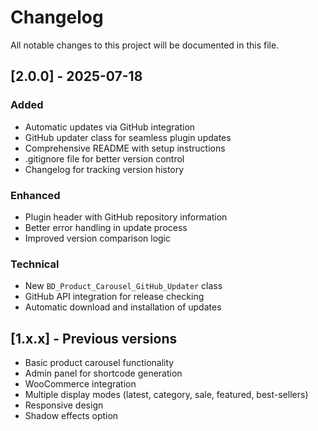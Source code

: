 # Changelog

All notable changes to this project will be documented in this file.

## [2.0.0] - 2025-07-18

### Added
- Automatic updates via GitHub integration
- GitHub updater class for seamless plugin updates
- Comprehensive README with setup instructions
- .gitignore file for better version control
- Changelog for tracking version history

### Enhanced
- Plugin header with GitHub repository information
- Better error handling in update process
- Improved version comparison logic

### Technical
- New `BD_Product_Carousel_GitHub_Updater` class
- GitHub API integration for release checking
- Automatic download and installation of updates

## [1.x.x] - Previous versions
- Basic product carousel functionality
- Admin panel for shortcode generation
- WooCommerce integration
- Multiple display modes (latest, category, sale, featured, best-sellers)
- Responsive design
- Shadow effects option
